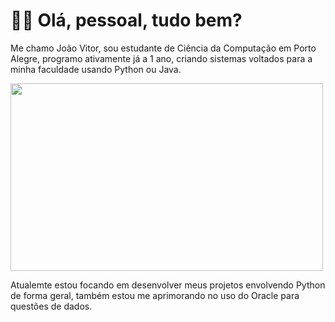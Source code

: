 # 👋🏻 Olá, pessoal, tudo bem?

Me chamo João Vitor, sou estudante de Ciência da Computação em Porto Alegre, programo ativamente já a 1 ano, criando sistemas voltados para a minha faculdade usando Python ou Java.
<p>
      <img width="500" height="300" src="https://i.imgur.com/y3DicSq.gif">
</p>
      
Atualemte estou focando em desenvolver meus projetos envolvendo Python de forma geral, também estou me aprimorando no uso do Oracle para questões de dados.
